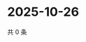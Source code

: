 # 2025-10-26

共 0 条

<!-- BEGIN ZHIHUQUESTIONS -->
<!-- 最后更新时间 Sun Oct 26 2025 08:57:02 GMT+0800 (China Standard Time) -->

<!-- END ZHIHUQUESTIONS -->
